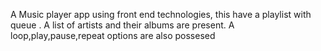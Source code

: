 A Music player app using front end technologies, this have a playlist with queue . A list of artists and their albums are present. A loop,play,pause,repeat options are also possesed
